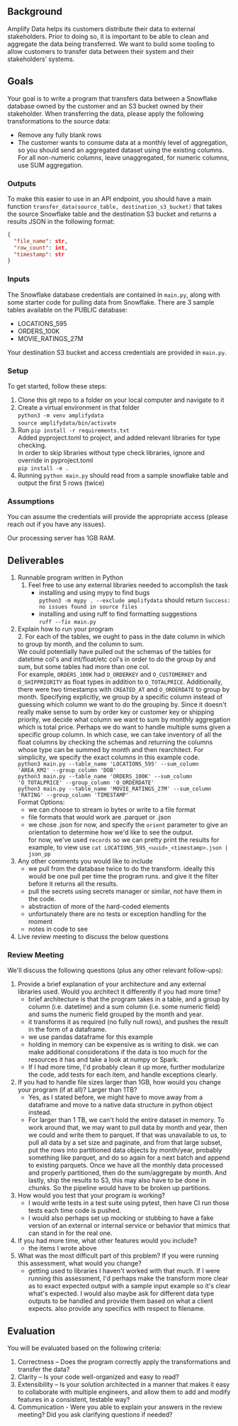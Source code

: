 ## Background

Amplify Data helps its customers distribute their data to external stakeholders. Prior to doing so, it is important to be able to clean and aggregate the data being transferred. We want to build some tooling to allow customers to transfer data between their system and their stakeholders’ systems.

## Goals

Your goal is to write a program that transfers data between a Snowflake database owned by the customer and an S3 bucket owned by their stakeholder. When transferring the data, please apply the following transformations to the source data:

- Remove any fully blank rows
- The customer wants to consume data at a monthly level of aggregation, so you should send an aggregated dataset using the existing columns. For all non-numeric columns, leave unaggregated, for numeric columns, use SUM aggregation.

### Outputs

To make this easier to use in an API endpoint, you should have a main function `transfer_data(source_table, destination_s3_bucket)` that takes the source Snowflake table and the destination S3 bucket and returns a results JSON in the following format:

```json
{
  "file_name": str,
  "row_count": int,
  "timestamp": str
}
```

### Inputs

The Snowflake database credentials are contained in `main.py`, along with some starter code for pulling data from Snowflake.  There are 3 sample tables available on the PUBLIC database:

- LOCATIONS_595
- ORDERS_100K
- MOVIE_RATINGS_27M

Your destination S3 bucket and access credentials are provided in `main.py`.

### Setup

To get started, follow these steps:

1. Clone this git repo to a folder on your local computer and navigate to it
2. Create a virtual environment in that folder  
  ```python3 -m venv amplifydata```  
  ```source amplifydata/bin/activate```  
3. Run `pip install -r requirements.txt`  
  Added pyproject.toml to project, and added relevant libraries for type checking.  
  In order to skip libraries without type check libraries, ignore and override in pyproject.toml  
  ```pip install -e .```  
4. Running `python main.py` should read from a sample snowflake table and output the first 5 rows (twice)  

### Assumptions

You can assume the credentials will provide the appropriate access (please reach out if you have any issues).

Our processing server has 1GB RAM.

## Deliverables

1. Runnable program written in Python
    1. Feel free to use any external libraries needed to accomplish the task
        - installing and using mypy to find bugs  
        ```python3 -m mypy . --exclude amplifydata``` should return `Success: no issues found in source files`  
        - installing and using ruff to find formatting suggestions  
        ```ruff --fix main.py```  
2. Explain how to run your program   
    2. For each of the tables, we ought to pass in the date column in which to group by month, and the column to sum.  
    We could potentially have pulled out the schemas of the tables for datetime col's and int/float/etc col's in order to do the group by and sum, but some tables had more than one col.  
    For example, `ORDERS_100K` had `O_ORDERKEY` and `O_CUSTOMERKEY` and `O_SHIPPRIORITY` as float types in addition to `O_TOTALPRICE`. Additionally, there were two timestamps with `CREATED_AT` and `O_ORDERDATE` to group by month.
    Specifying explicitly, we group by a specific column instead of guessing which column we want to do the grouping by. Since it doesn't really make sense to sum by order key or customer key or shipping priority, we decide what column we want to sum by monthly aggregation which is total price.
    Perhaps we do want to handle multiple sums given a specific group column. In which case, we can take inventory of all the float columns by checking the schemas and returning the columns whose type can be summed by month and then rearchitect. 
    For simplicity, we specify the exact columns in this example code.  
  ```python3 main.py --table_name 'LOCATIONS_595' --sum_column 'AREA_KM2' --group_column 'DOB'```  
  ```python3 main.py --table_name 'ORDERS_100K' --sum_column 'O_TOTALPRICE' --group_column 'O_ORDERDATE'```  
  ```python3 main.py --table_name 'MOVIE_RATINGS_27M' --sum_column 'RATING' --group_column 'TIMESTAMP'```  
    Format Options:  
    - we can choose to stream io bytes or write to a file format  
    - file formats that would work are .parquet or .json  
    - we chose .json for now, and specify the `orient` parameter to give an orientation to determine how we'd like to see the output.  
    for now, we've used `records` so we can pretty print the results
    for example, to view use `cat LOCATIONS_595_<uuid>_<timestamp>.json | json_pp`
3. Any other comments you would like to include  
    - we pull from the database twice to do the transform. ideally this would be one pull per time the program runs. and give it the filter before it returns all the results.  
    - pull the secrets using secrets manager or similar, not have them in the code.  
    - abstraction of more of the hard-coded elements
    - unfortunately there are no tests or exception handling for the moment  
    - notes in code to see  
4. Live review meeting to discuss the below questions

### Review Meeting

We'll discuss the following questions (plus any other relevant follow-ups):

1. Provide a brief explanation of your architecture and any external libraries used. Would you architect it differently if you had more time?
    - brief architecture is that the program takes in a table, and a group by column (i.e. datetime) and a sum column (i.e. some numeric field) and sums the numeric field grouped by the month and year.
    - it transforms it as required (no fully null rows), and pushes the result in the form of a dataframe.
    - we use pandas dataframe for this example
    - holding in memory can be expensive as is writing to disk. we can make additional considerations if the data is too much for the resources it has and take a look at numpy or Spark.
    - If I had more time, I'd probably clean it up more, further modularize the code, add tests for each item, and handle exceptions clearly.
2. If you had to handle file sizes larger than 1GB, how would you change your program (if at all)? Larger than 1TB?
    - Yes, as I stated before, we might have to move away from a dataframe and move to a native data structure in python object instead.
    - For larger than 1 TB, we can't hold the entire dataset in memory. To work around that, we may want to pull data by month and year, then we could and write them to parquet. 
    If that was unavailable to us, to pull all data by a set size and paginate, and from that large subset, put the rows into partitioned data objects by month/year, probably something like parquet, and do so again for a next batch and append to existing parquets. Once we have all the monthly data processed and properly partitioned, then do the sum/aggregate by month. And lastly, ship the results to S3, this may also have to be done in chunks. So the pipeline would have to be broken up partitions.
3. How would you test that your program is working?
    - I would write tests in a test suite using pytest, then have CI run those tests each time code is pushed.
    - I would also perhaps set up mocking or stubbing to have a fake version of an external or internal service or behavior that mimics that can stand in for the real one.
4. If you had more time, what other features would you include?
    - the items I wrote above
5. What was the most difficult part of this problem? If you were running this assessment, what would you change?
    - getting used to libraries I haven't worked with that much. If I were running this assessment, I'd perhaps make the transform more clear as to exact expected output with a sample input example so it's clear what's expected. I would also maybe ask for different data type outputs to be handled and provide them based on what a client expects. also provide any specifics with respect to filename.

## Evaluation

You will be evaluated based on the following criteria:

1. Correctness – Does the program correctly apply the transformations and transfer the data? 
2. Clarity – Is your code well-organized and easy to read? 
3. Extensibility – Is your solution architected in a manner that makes it easy to collaborate with multiple engineers, and allow them to add and modify features in a consistent, testable way?
4. Communication - Were you able to explain your answers in the review meeting? Did you ask clarifying questions if needed?
